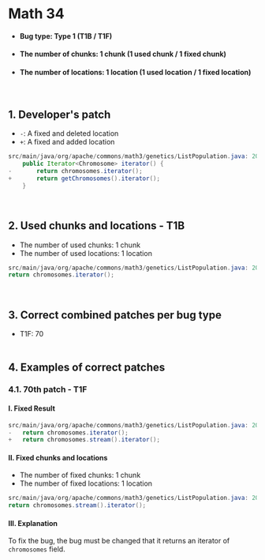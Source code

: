 # Math 34
* <h4>Bug type: Type 1 (T1B / T1F)</h4>
* <h4>The number of chunks: 1 chunk (1 used chunk / 1 fixed chunk)</h4>
* <h4>The number of locations: 1 location (1 used location / 1 fixed location)</h4>
<br>

## 1. Developer's patch
* `-`: A fixed and deleted location
* `+`: A fixed and added location
```java
src/main/java/org/apache/commons/math3/genetics/ListPopulation.java: 208-210
    public Iterator<Chromosome> iterator() {
-       return chromosomes.iterator();
+       return getChromosomes().iterator();
    }
```
<br>

## 2. Used chunks and locations - T1B
* The number of used chunks: 1 chunk
* The number of used locations: 1 location
```java
src/main/java/org/apache/commons/math3/genetics/ListPopulation.java: 209
return chromosomes.iterator();
```
<br>

## 3. Correct combined patches per bug type
* T1F: 70
<br><br>

## 4. Examples of correct patches
### 4.1. 70th patch - T1F
#### I. Fixed Result
```java
src/main/java/org/apache/commons/math3/genetics/ListPopulation.java: 209
-   return chromosomes.iterator();
+   return chromosomes.stream().iterator();
```

#### II. Fixed chunks and locations
* The number of fixed chunks: 1 chunk
* The number of fixed locations: 1 location
```java
src/main/java/org/apache/commons/math3/genetics/ListPopulation.java: 209
return chromosomes.stream().iterator();
```

#### III. Explanation
To fix the bug, the bug must be changed that it returns an iterator of ```chromosomes``` field.
<br><br>
